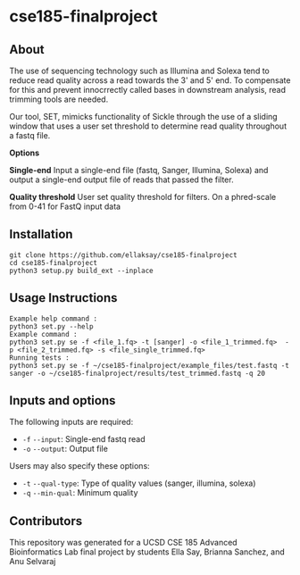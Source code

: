 # cse185-finalproject


## About

The use of sequencing technology such as Illumina and Solexa tend to reduce read quality across a read towards the 3' and 5' end. To compensate for this and prevent innocrrectly called bases in downstream analysis, read trimming tools are needed. 

Our tool, SET, mimicks functionality of Sickle through the use of a sliding window that uses a user set threshold to determine read quality throughout a fastq file. 

**Options**

**Single-end**
Input a single-end file (fastq, Sanger, Illumina, Solexa) and output a single-end output file of reads that passed the filter.

**Quality threshold**
User set quality threshold for filters. On a phred-scale from 0-41 for FastQ input data

## Installation
```
git clone https://github.com/ellaksay/cse185-finalproject
cd cse185-finalproject
python3 setup.py build_ext --inplace
```
## Usage Instructions
```
Example help command :
python3 set.py --help
Example command :
python3 set.py se -f <file_1.fq> -t [sanger] -o <file_1_trimmed.fq>  -p <file_2_trimmed.fq> -s <file_single_trimmed.fq>
Running tests : 
python3 set.py se -f ~/cse185-finalproject/example_files/test.fastq -t sanger -o ~/cse185-finalproject/results/test_trimmed.fastq -q 20
```

## Inputs and options
The following inputs are required:
- ```-f``` ```--input```: Single-end fastq read
- ```-o``` ```--output```: Output file

Users may also specify these options:
- ```-t``` ```--qual-type```: Type of quality values (sanger, illumina, solexa)
- ```-q``` ```--min-qual```: Minimum quality

## Contributors
This repository was generated for a UCSD CSE 185 Advanced Bioinformatics Lab final project by students Ella Say, Brianna Sanchez, and Anu Selvaraj




